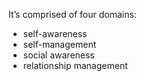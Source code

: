 It’s comprised of four domains: 
- self-awareness
- self-management
- social awareness
- relationship management
